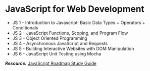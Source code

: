 # JavaScript for Web Development

* JS 1 - Introduction to Javascript: Basic Data Types + Operators + Conditionals
* JS 2 - JavaScript Functions, Scoping, and Program Flow
* JS 3 - Object Oriented Programming
* JS 4 - Asynchronous JavaScript and Requests
* JS 5 - Building Interactive Websites with DOM Manipulation
* JS 6 - JavaScript Unit Testing using Mocha

***Resource:*** [JavaScript Roadmap Study Guide](https://roadmap.sh/javascript)
